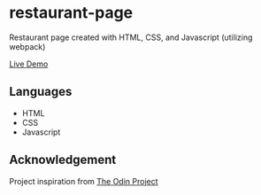# restaurant-page

Restaurant page created with HTML, CSS, and Javascript (utilizing webpack)

[Live Demo](https://sunridden.github.io/restaurant-page/)

## Languages
* HTML
* CSS
* Javascript

## Acknowledgement
Project inspiration from [The Odin Project](https://www.theodinproject.com/)
